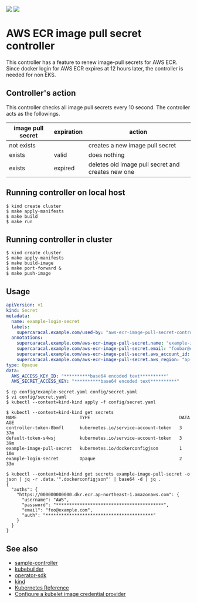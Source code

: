 ![](https://github.com/supercaracal/aws-ecr-image-pull-secret-controller/workflows/Test/badge.svg?branch=master)
![](https://github.com/supercaracal/aws-ecr-image-pull-secret-controller/workflows/Release/badge.svg)

AWS ECR image pull secret controller
===============================================================================

This controller has a feature to renew image-pull secrets for AWS ECR.
Since docker login for AWS ECR expires at 12 hours later, the controller is needed for non EKS.

## Controller's action
This controller checks all image pull secrets every 10 second.
The controller acts as the followings.

| image pull secret | expiration | action |
| --- | --- | --- |
| not exists | | creates a new image pull secret |
| exists | valid | does nothing |
| exists | expired | deletes old image pull secret and creates new one |

## Running controller on local host
```
$ kind create cluster
$ make apply-manifests
$ make build
$ make run
```

## Running controller in cluster
```
$ kind create cluster
$ make apply-manifests
$ make build-image
$ make port-forward &
$ make push-image
```

## Usage
```yaml
apiVersion: v1
kind: Secret
metadata:
  name: example-login-secret
  labels:
    supercaracal.example.com/used-by: "aws-ecr-image-pull-secret-controller"
  annotations:
    supercaracal.example.com/aws-ecr-image-pull-secret.name: "example-image-pull-secret"
    supercaracal.example.com/aws-ecr-image-pull-secret.email: "foobar@example.com"
    supercaracal.example.com/aws-ecr-image-pull-secret.aws_account_id: "000000000000"
    supercaracal.example.com/aws-ecr-image-pull-secret.aws_region: "ap-northeast-1"
type: Opaque
data:
  AWS_ACCESS_KEY_ID: "**********base64 encoded text**********"
  AWS_SECRET_ACCESS_KEY: "**********base64 encoded text**********"
```

```
$ cp config/example-secret.yaml config/secret.yaml
$ vi config/secret.yaml
$ kubectl --context=kind-kind apply -f config/secret.yaml
```

```
$ kubectl --context=kind-kind get secrets
NAME                        TYPE                                  DATA   AGE
controller-token-8bmfl      kubernetes.io/service-account-token   3      37m
default-token-s4wsj         kubernetes.io/service-account-token   3      39m
example-image-pull-secret   kubernetes.io/dockerconfigjson        1      10m
example-login-secret        Opaque                                2      33m
```

```
$ kubectl --context=kind-kind get secrets example-image-pull-secret -o json | jq -r .data.'".dockerconfigjson"' | base64 -d | jq .
{
  "auths": {
    "https://000000000000.dkr.ecr.ap-northeast-1.amazonaws.com": {
      "username": "AWS",
      "password": "*****************************************",
      "email": "foo@example.com",
      "auth": "*****************************************"
    }
  }
}
```

## See also
* [sample-controller](https://github.com/kubernetes/sample-controller)
* [kubebuilder](https://github.com/kubernetes-sigs/kubebuilder)
* [operator-sdk](https://github.com/operator-framework/operator-sdk)
* [kind](https://github.com/kubernetes-sigs/kind)
* [Kubernetes Reference](https://kubernetes.io/docs/reference/)
* [Configure a kubelet image credential provider](https://kubernetes.io/docs/tasks/kubelet-credential-provider/kubelet-credential-provider/)
